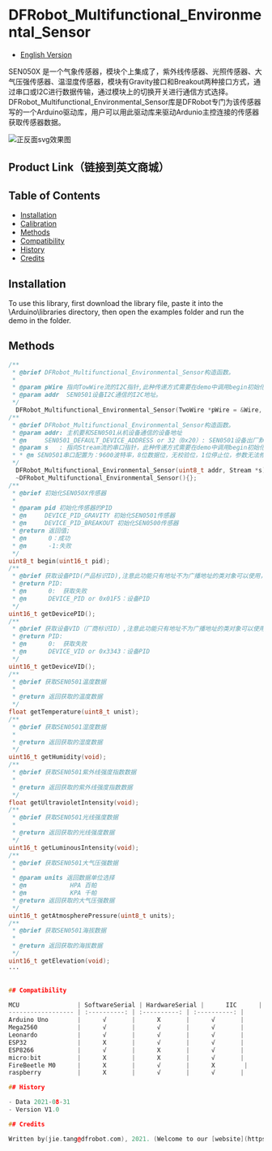 DFRobot_Multifunctional_Environmental_Sensor
===========================

* [English Version](./README.md)

SEN050X 是一个气象传感器，模块个上集成了，紫外线传感器、光照传感器、大气压强传感器、温湿度传感器，模块有Gravity接口和Breakout两种接口方式，通过串口或I2C进行数据传输，通过模块上的切换开关进行通信方式选择。
DFRobot_Multifunctional_Environmental_Sensor库是DFRobot专门为该传感器写的一个Arduino驱动库，用户可以用此驱动库来驱动Ardunio主控连接的传感器获取传感器数据。

![正反面svg效果图](https://www.dfrobot.co)

## Product Link（链接到英文商城）

## Table of Contents

* [Installation](#installation)
* [Calibration](#calibration)
* [Methods](#methods)
* [Compatibility](#compatibility)
* [History](#history)
* [Credits](#credits)

## Installation

To use this library, first download the library file, paste it into the \Arduino\libraries directory, then open the examples folder and run the demo in the folder.

## Methods

```C++
/**
 * @brief DFRobot_Multifunctional_Environmental_Sensor构造函数。
 * 
 * @param pWire 指向TowWire流的I2C指针,此种传递方式需要在demo中调用begin初始化ArduinoI2C配置。
 * @param addr  SEN0501设备I2C通信的I2C地址。
 */
  DFRobot_Multifunctional_Environmental_Sensor(TwoWire *pWire = &Wire, uint8_t addr = SEN050X_DEFAULT_DEVICE_ADDRESS);
/**
 * @brief DFRobot_Multifunctional_Environmental_Sensor构造函数。
 * @param addr: 主机要和SEN0501从机设备通信的设备地址
 * @n     SEN0501_DEFAULT_DEVICE_ADDRESS or 32（0x20）: SEN0501设备出厂默认设备地址，如果用户没有修改设备的地址，那么SEN0501的设备地址为32。
 * @param s   : 指向Stream流的串口指针，此种传递方式需要在demo中调用begin初始化Arduino主控的通信串口配置，需和SEN0501设备从机的串口配置一致
 * * @n SEN0501串口配置为：9600波特率，8位数据位，无校验位，1位停止位，参数无法修改。
 */
  DFRobot_Multifunctional_Environmental_Sensor(uint8_t addr, Stream *s);
  ~DFRobot_Multifunctional_Environmental_Sensor(){};
/**
 * @brief 初始化SEN050X传感器
 * 
 * @param pid 初始化传感器的PID
 * @n     DEVICE_PID_GRAVITY 初始化SEN0501传感器
 * @n     DEVICE_PID_BREAKOUT 初始化SEN0500传感器
 * @return 返回值;
 * @n      0：成功
 * @n      -1:失败
 */
uint8_t begin(uint16_t pid);
/**
 * @brief 获取设备PID(产品标识ID),注意此功能只有地址不为广播地址的类对象可以使用，广播地址类对象调用该方法无效。
 * @return PID:
 * @n      0:  获取失败
 * @n      DEVICE_PID or 0x01F5：设备PID
 */
uint16_t getDevicePID();
/**
 * @brief 获取设备VID（厂商标识ID）,注意此功能只有地址不为广播地址的类对象可以使用，广播地址类对象调用该方法无效。
 * @return PID:
 * @n      0:  获取失败
 * @n      DEVICE_VID or 0x3343：设备PID
 */
uint16_t getDeviceVID();
/**
 * @brief 获取SEN0501温度数据
 * 
 * @return 返回获取的温度数据
 */
float getTemperature(uint8_t unist);
/**
 * @brief 获取SEN0501湿度数据
 * 
 * @return 返回获取的湿度数据
 */
uint16_t getHumidity(void);
/**
 * @brief 获取SEN0501紫外线强度指数数据
 * 
 * @return 返回获取的紫外线强度指数数据
 */
float getUltravioletIntensity(void);
/**
 * @brief 获取SEN0501光线强度数据
 * 
 * @return 返回获取的光线强度数据
 */
uint16_t getLuminousIntensity(void);
/**
 * @brief 获取SEN0501大气压强数据
 * 
 * @param units 返回数据单位选择
 * @n            HPA 百帕
 * @n            KPA 千帕
 * @return 返回获取的大气压强数据
 */
uint16_t getAtmospherePressure(uint8_t units);
/**
 * @brief 获取SEN0501海拔数据
 * 
 * @return 返回获取的海拔数据
 */
uint16_t getElevation(void);
···


## Compatibility

MCU                | SoftwareSerial | HardwareSerial |      IIC      |
------------------ | :----------: | :----------: | :----------: | 
Arduino Uno        |      √       |      X       |      √       |
Mega2560           |      √       |      √       |      √       |
Leonardo           |      √       |      √       |      √       |
ESP32              |      X       |      √       |      √       |
ESP8266            |      √       |      X       |      √       |
micro:bit          |      X       |      X       |      √       |
FireBeetle M0      |      X       |      √       |      X        |
raspberry          |      X       |      √       |      √       |

## History

- Data 2021-08-31
- Version V1.0

## Credits

Written by(jie.tang@dfrobot.com), 2021. (Welcome to our [website](https://www.dfrobot.com/))